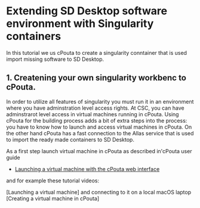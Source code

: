 # Extending SD Desktop software environment with Singularity containers

In this tutorial we us cPouta to create a singularity conntainer that is used import missing software to SD Desktop.

## 1. Createning your own singularity workbenc to cPouta.

In order to utilize all features of singularity you must run it in an environment where you have adminstration level access rights.
At CSC, you can have adminstrarot level access in virtual machines running in cPouta. Using cPouta for the building process adds a bit 
of extra steps into the process: you have to know how to launch and access virtual machines in cPouta. On the other hand cPouta has a fast 
connection to the Allas service that is used to import the ready made containers to SD Desktop.

As a first step launch virtual machine in cPouta as described in'cPouta user guide 
* [Launching a virtual machine with the cPouta web interface](../../cloud/pouta/launch-vm-from-web-gui.md)

and for example these tutorial videos:

[Launching a virtual machine] and connecting to it on a local macOS laptop
[Creating a virtual machine in cPouta]




